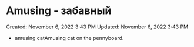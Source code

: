 # Amusing - забавный

Created: November 6, 2022 3:43 PM
Updated: November 6, 2022 3:43 PM

- amusing catAmusing cat on the pennyboard.
